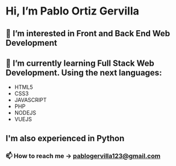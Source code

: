 # Hi, I’m Pablo Ortiz Gervilla
## 👀 I’m interested in Front and Back End Web Development
## 🌱 I’m currently learning Full Stack Web Development. Using the next languages:
- HTML5
- CSS3
- JAVASCRIPT
- PHP
- NODEJS
- VUEJS
## I'm also experienced in Python
### 📫 How to reach me -> pablogervilla123@gmail.com

<!---
Malec9/Malec9 is a ✨ special ✨ repository because its `README.md` (this file) appears on your GitHub profile.
You can click the Preview link to take a look at your changes.
--->
